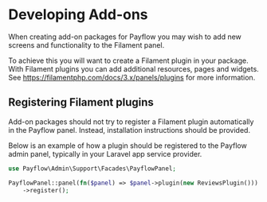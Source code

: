 # Developing Add-ons

When creating add-on packages for Payflow you may wish to add new screens and functionality to the Filament panel.

To achieve this you will want to create a Filament plugin in your package. With Filament plugins you can add additional
resources, pages and widgets. See https://filamentphp.com/docs/3.x/panels/plugins for more information.

## Registering Filament plugins

Add-on packages should not try to register a Filament plugin automatically in the Payflow panel. Instead, installation 
instructions should be provided.

Below is an example of how a plugin should be registered to the Payflow admin panel, typically in your Laravel app 
service provider.

```php
use Payflow\Admin\Support\Facades\PayflowPanel;

PayflowPanel::panel(fn($panel) => $panel->plugin(new ReviewsPlugin()))
    ->register();
```
